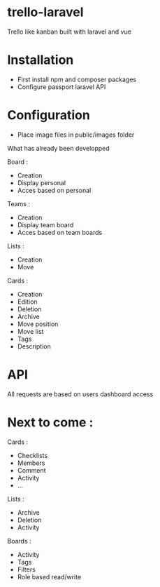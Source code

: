 # trello-laravel
Trello like kanban built with laravel and vue

# Installation
- First install npm and composer packages
- Configure passport laravel API

# Configuration
- Place image files in public/images folder

What has already been developped 

Board :
- Creation
- Display personal
- Acces based on personal

Teams :
- Creation
- Display team board
- Acces based on team boards

Lists :
- Creation
- Move

Cards :
- Creation
- Edition
- Deletion
- Archive
- Move position
- Move list
- Tags
- Description

# API

All requests are based on users dashboard access

# Next to come :

Cards :
- Checklists
- Members
- Comment
- Activity
- ...

Lists :
- Archive
- Deletion
- Activity

Boards : 
- Activity
- Tags
- Filters
- Role based read/write
